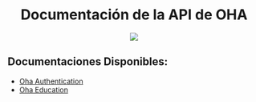 <h1 align="center"> Documentación de la API de OHA</h1>
<p align="center"><img src="https://pps.whatsapp.net/v/t61.24694-24/250831375_707218960445656_8426271484145614231_n.jpg?ccb=11-4&oh=01_AVz5jfevTR0xi0-9ahcN3afFmoDwlqC7KnU3NiTFcK-3MQ&oe=61FD2779"/></p> 

## Documentaciones Disponibles:

- [Oha Authentication](oha-authentication/index.md)
- [Oha Education](oha-education/index.md)